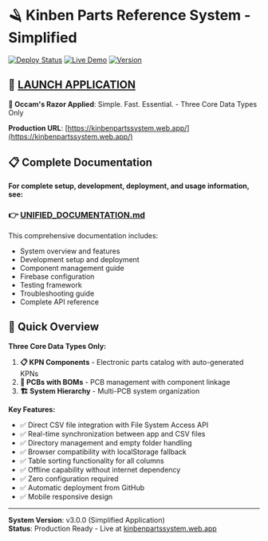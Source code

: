 # 🪒 Kinben Parts Reference System - Simplified

[![Deploy Status](https://github.com/Kinben-Electronics-Team/Kinben-Unified-Parts-Reference-System/workflows/Deploy%20KPN%20System%20Workbook/badge.svg)](https://github.com/Kinben-Electronics-Team/Kinben-Unified-Parts-Reference-System/actions)
[![Live Demo](https://img.shields.io/badge/Live%20Demo-Available-brightgreen)](https://kinbenpartssystem.web.app/)
[![Version](https://img.shields.io/badge/Version-3.0.0-blue)](https://github.com/Kinben-Electronics-Team/Kinben-Unified-Parts-Reference-System/releases)

## 🚀 [**LAUNCH APPLICATION**](https://kinbenpartssystem.web.app/)

**🎯 Occam's Razor Applied**: Simple. Fast. Essential. - Three Core Data Types Only

**Production URL**: [https://kinbenpartssystem.web.app/](https://kinbenpartssystem.web.app/)

## 📋 Complete Documentation

**For complete setup, development, deployment, and usage information, see:**

### 👉 [**UNIFIED_DOCUMENTATION.md**](UNIFIED_DOCUMENTATION.md)

This comprehensive documentation includes:
- System overview and features
- Development setup and deployment
- Component management guide
- Firebase configuration
- Testing framework
- Troubleshooting guide
- Complete API reference

## 🎯 Quick Overview

**Three Core Data Types Only:**
1. **📋 KPN Components** - Electronic parts catalog with auto-generated KPNs
2. **🔌 PCBs with BOMs** - PCB management with component linkage
3. **🏗️ System Hierarchy** - Multi-PCB system organization

**Key Features:**
- ✅ Direct CSV file integration with File System Access API
- ✅ Real-time synchronization between app and CSV files
- ✅ Directory management and empty folder handling
- ✅ Browser compatibility with localStorage fallback
- ✅ Table sorting functionality for all columns
- ✅ Offline capability without internet dependency
- ✅ Zero configuration required
- ✅ Automatic deployment from GitHub
- ✅ Mobile responsive design

---

**System Version**: v3.0.0 (Simplified Application)  
**Status**: Production Ready - Live at [kinbenpartssystem.web.app](https://kinbenpartssystem.web.app/)